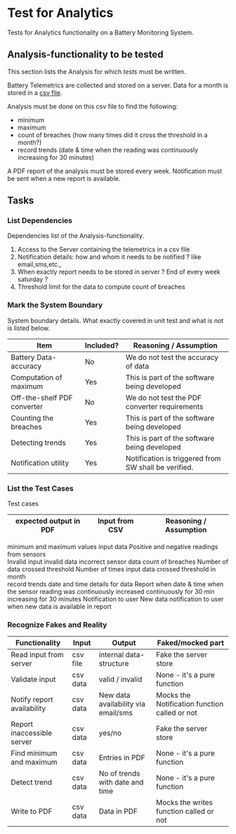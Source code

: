 # Test for Analytics

Tests for Analytics functionality on a Battery Monitoring System.

## Analysis-functionality to be tested

This section lists the Analysis for which _tests_ must be written.

Battery Telemetrics are collected and stored on a server.
Data for a month is stored in a [csv file](https://en.wikipedia.org/wiki/Comma-separated_values).

Analysis must be done on this csv file to find the following:
- minimum
- maximum
- count of breaches (how many times did it cross the threshold in a month?)
- record trends (date & time when the reading was continuously increasing for 30 minutes)

A PDF report of the analysis must be stored every week.
Notification must be sent when a new report is available.

## Tasks

### List Dependencies

Dependencies list of the Analysis-functionality.

1. Access to the Server containing the telemetrics in a csv file
2. Notification details: how and whom it needs to be notified ? like email,sms,etc., 
3. When exactly report needs to be stored in server ? End of every week saturday ?
4. Threshold limit for the data to compute count of breaches

### Mark the System Boundary

System boundary details. What exactly covered in unit test and what is not is listed below.

| Item                      | Included?     | Reasoning / Assumption
|---------------------------|---------------|--------------------------------------------------
Battery Data-accuracy       | No            | We do not test the accuracy of data
Computation of maximum      | Yes           | This is part of the software being developed
Off-the-shelf PDF converter | No            | We do not test the PDF converter requirements
Counting the breaches       | Yes           | This is part of the software being developed
Detecting trends            | Yes           | This is part of the software being developed
Notification utility        | Yes           | Notification  is triggered from SW shall be verified.

### List the Test Cases

Test cases 

| expected output in PDF    | Input from CSV                       | Reasoning / Assumption
|---------------------------|--------------------------------------|--------------------------------------------------
 minimum and maximum values    input data                             Positive and negative readings from sensors   
 Invalid input                 invalid data                           incorrect sensor data
 count of breaches             Number of data crossed threshold       Number of times input data crossed threshold in month  
 record trends                 date and time details for data         Report when date & time when the sensor reading was continuously 
                               increased continuously for 30 min      increasing for 30 minutes
 Notification to user           New data                               notification to user when new data is available in report


### Recognize Fakes and Reality

| Functionality            | Input        | Output                               | Faked/mocked part
|--------------------------|--------------|--------------------------------------|---
Read input from server     | csv file     | internal data-structure              | Fake the server store
Validate input             | csv data     | valid / invalid                      | None - it's a pure function
Notify report availability | csv data     | New data availability  via email/sms | Mocks the Notification  function called or not
Report inaccessible server | csv data     | yes/no                               | Fake the server store
Find minimum and maximum   | csv data     | Entries in PDF                       | None - it's a pure function
Detect trend               | csv data     | No of trends with date and time      | None - it's a pure function
Write to PDF               | csv data     | Data in PDF                          | Mocks the writes function called or not
